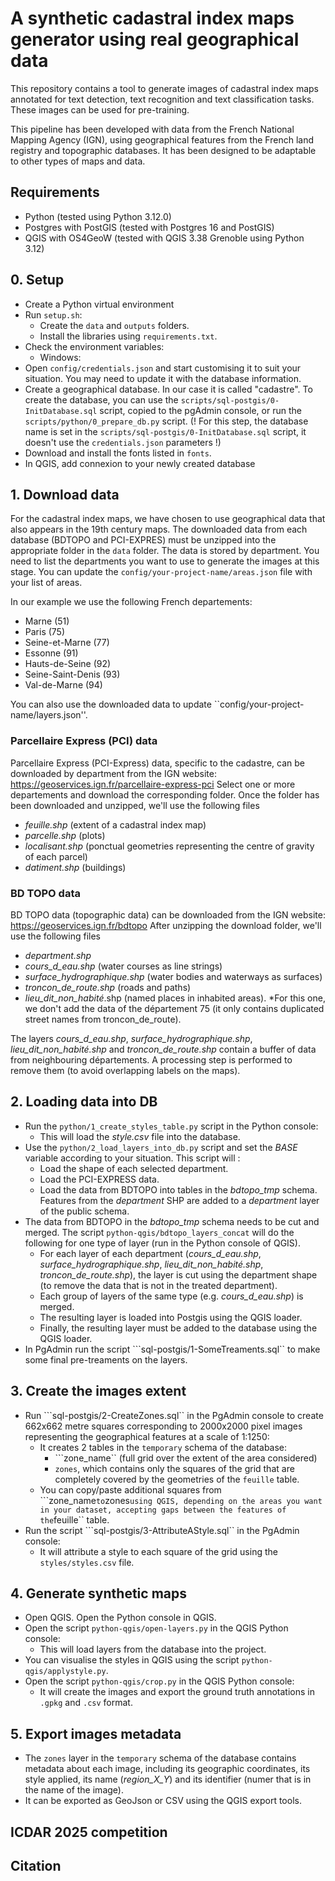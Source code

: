# A synthetic cadastral index maps generator using real geographical data

This repository contains a tool to generate images of cadastral index maps annotated for text detection, text recognition and text classification tasks. These images can be used for pre-training.

This pipeline has been developed with data from the French National Mapping Agency (IGN), using geographical features from the French land registry and topographic databases. It has been designed to be adaptable to other types of maps and data.

## Requirements
* Python (tested using Python 3.12.0)
* Postgres with PostGIS (tested with Postgres 16 and PostGIS)
* QGIS with OS4GeoW (tested with QGIS 3.38 Grenoble using Python 3.12)

## 0. Setup
* Create a Python virtual environment 
* Run ``setup.sh``:
    * Create the ``data`` and ``outputs`` folders.
    * Install the libraries using ``requirements.txt``.
* Check the environment variables: 
    * Windows: 
* Open ``config/credentials.json`` and start customising it to suit your situation. You may need to update it with the database information.
* Create a geographical database. In our case it is called "cadastre". To create the database, you can use the ``scripts/sql-postgis/0-InitDatabase.sql`` script, copied to the pgAdmin console, or run the ``scripts/python/0_prepare_db.py`` script. (! For this step, the database name is set in the ``scripts/sql-postgis/0-InitDatabase.sql`` script, it doesn't use the ``credentials.json`` parameters !)
* Download and install the fonts listed in ``fonts``.
* In QGIS, add connexion to your newly created database

## 1. Download data

For the cadastral index maps, we have chosen to use geographical data that also appears in the 19th century maps.
The downloaded data from each database (BDTOPO and PCI-EXPRES) must be unzipped into the appropriate folder in the ``data`` folder.
The data is stored by department. You need to list the departments you want to use to generate the images at this stage. You can update the ``config/your-project-name/areas.json`` file with your list of areas.

In our example we use the following French departements:
* Marne (51)
* Paris (75)
* Seine-et-Marne (77)
* Essonne (91)
* Hauts-de-Seine (92)
* Seine-Saint-Denis (93)
* Val-de-Marne (94)

You can also use the downloaded data to update ``config/your-project-name/layers.json''.

### Parcellaire Express (PCI) data
Parcellaire Express (PCI-Express) data, specific to the cadastre, can be downloaded by department from the IGN website: https://geoservices.ign.fr/parcellaire-express-pci
Select one or more departements and download the corresponding folder. Once the folder has been downloaded and unzipped, we'll use the following files
* *feuille.shp* (extent of a cadastral index map)
* *parcelle.shp* (plots)
* *localisant.shp* (ponctual geometries representing the centre of gravity of each parcel)
* *datiment.shp* (buildings)

### BD TOPO data 
BD TOPO data (topographic data) can be downloaded from the IGN website: https://geoservices.ign.fr/bdtopo
After unzipping the download folder, we'll use the following files
* *department.shp*
* *cours_d_eau.shp* (water courses as line strings)
* *surface_hydrographique.shp* (water bodies and waterways as surfaces)
* *troncon_de_route.shp* (roads and paths)
* *lieu_dit_non_habité*.shp (named places in inhabited areas). *For this one, we don't add the data of the département 75 (it only contains duplicated street names from troncon_de_route).

The layers *cours_d_eau.shp*, *surface_hydrographique.shp*, *lieu_dit_non_habité.shp* and *troncon_de_route.shp* contain a buffer of data from neighbouring départements. A processing step is performed to remove them (to avoid overlapping labels on the maps).

## 2. Loading data into DB
* Run the ``python/1_create_styles_table.py`` script in the Python console:
    - This will load the *style.csv* file into the database.
* Use the ``python/2_load_layers_into_db.py`` script and set the *BASE* variable according to your situation. This script will :
    - Load the shape of each selected department.
    - Load the PCI-EXPRESS data.
    - Load the data from BDTOPO into tables in the *bdtopo_tmp* schema. Features from the *department* SHP are added to a *department* layer of the public schema.
* The data from BDTOPO in the *bdtopo_tmp* schema needs to be cut and merged. The script ``python-qgis/bdtopo_layers_concat`` will do the following for one type of layer (run in the Python console of QGIS).
    - For each layer of each department (*cours_d_eau.shp*, *surface_hydrographique.shp*, *lieu_dit_non_habité.shp*, *troncon_de_route.shp*), the layer is cut using the department shape (to remove the data that is not in the treated department).
    - Each group of layers of the same type (e.g. *cours_d_eau.shp*) is merged.
    - The resulting layer is loaded into Postgis using the QGIS loader.
    - Finally, the resulting layer must be added to the database using the QGIS loader.
* In PgAdmin run the script ```sql-postgis/1-SomeTreaments.sql`` to make some final pre-treaments on the layers.

## 3. Create the images extent
* Run ```sql-postgis/2-CreateZones.sql`` in the PgAdmin console to create 662x662 metre squares corresponding to 2000x2000 pixel images representing the geographical features at a scale of 1:1250:
    - It creates 2 tables in the ``temporary`` schema of the database:
        - ```zone_name`` (full grid over the extent of the area considered)
        - ``zones``, which contains only the squares of the grid that are completely covered by the geometries of the ``feuille`` table.
    - You can copy/paste additional squares from ```zone_name`` to ``zones`` using QGIS, depending on the areas you want in your dataset, accepting gaps between the features of the ``feuille`` table.
* Run the script ```sql-postgis/3-AttributeAStyle.sql`` in the PgAdmin console: 
    - It will attribute a style to each square of the grid using the ``styles/styles.csv`` file.

## 4. Generate synthetic maps
* Open QGIS. Open the Python console in QGIS.
* Open the script ``python-qgis/open-layers.py`` in the QGIS Python console:
    - This will load layers from the database into the project.
* You can visualise the styles in QGIS using the script ``python-qgis/applystyle.py``.
* Open the script ``python-qgis/crop.py`` in the QGIS Python console:
    - It will create the images and export the ground truth annotations in ```.gpkg``` and ```.csv``` format.

## 5. Export images metadata
* The ```zones``` layer in the ```temporary``` schema of the database contains metadata about each image, including its geographic coordinates, its style applied, its name (*region_X_Y*) and its identifier (numer that is in the name of the image).
* It can be exported as GeoJson or CSV using the QGIS export tools.

## ICDAR 2025 competition

## Citation
